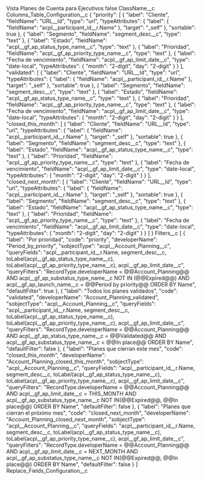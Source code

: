 <?xml version="1.0" encoding="UTF-8"?>
<CustomMetadata xmlns="http://soap.sforce.com/2006/04/metadata" xmlns:xsi="http://www.w3.org/2001/XMLSchema-instance" xmlns:xsd="http://www.w3.org/2001/XMLSchema">
    <label>Vista Planes de Cuenta para Ejecutivos</label>
    <protected>false</protected>
    <values>
        <field>ClassName__c</field>
        <value xsi:nil="true"/>
    </values>
    <values>
        <field>Columns_Table_Configuration__c</field>
        <value xsi:type="xsd:string">{
    &quot;priority&quot;: [
        {
            &quot;label&quot;: &quot;Cliente&quot;,
            &quot;fieldName&quot;: &quot;URL__Id&quot;,
            &quot;type&quot;: &quot;url&quot;,
            &quot;typeAttributes&quot;: {
                &quot;label&quot;: {
                    &quot;fieldName&quot;: &quot;acpl__participant_id__r.Name&quot;
                },
                &quot;target&quot;: &quot;_self&quot;
            },
            &quot;sortable&quot;: true
        },
        {
            &quot;label&quot;: &quot;Segmento&quot;,
            &quot;fieldName&quot;: &quot;segment_desc__c&quot;,
            &quot;type&quot;: &quot;text&quot;
        },
        {
            &quot;label&quot;: &quot;Estado&quot;,
            &quot;fieldName&quot;: &quot;acpl__gf_ap_status_type_name__c&quot;,
            &quot;type&quot;: &quot;text&quot;
        },
        {
            &quot;label&quot;: &quot;Prioridad&quot;,
            &quot;fieldName&quot;: &quot;acpl__gf_ap_priority_type_name__c&quot;,
            &quot;type&quot;: &quot;text&quot;
        },
        {
            &quot;label&quot;: &quot;Fecha de vencimiento&quot;,
            &quot;fieldName&quot;: &quot;acpl__gf_ap_limit_date__c&quot;,
            &quot;type&quot;: &quot;date-local&quot;,
            &quot;typeAttributes&quot;: {
                &quot;month&quot;: &quot;2-digit&quot;,
                &quot;day&quot;: &quot;2-digit&quot;
            }
        }
    ],
    &quot;validated&quot;: [
        {
            &quot;label&quot;: &quot;Cliente&quot;,
            &quot;fieldName&quot;: &quot;URL__Id&quot;,
            &quot;type&quot;: &quot;url&quot;,
            &quot;typeAttributes&quot;: {
                &quot;label&quot;: {
                    &quot;fieldName&quot;: &quot;acpl__participant_id__r.Name&quot;
                },
                &quot;target&quot;: &quot;_self&quot;
            },
            &quot;sortable&quot;: true
        },
        {
            &quot;label&quot;: &quot;Segmento&quot;,
            &quot;fieldName&quot;: &quot;segment_desc__c&quot;,
            &quot;type&quot;: &quot;text&quot;
        },
        {
            &quot;label&quot;: &quot;Estado&quot;,
            &quot;fieldName&quot;: &quot;acpl__gf_ap_status_type_name__c&quot;,
            &quot;type&quot;: &quot;text&quot;
        },
        {
            &quot;label&quot;: &quot;Prioridad&quot;,
            &quot;fieldName&quot;: &quot;acpl__gf_ap_priority_type_name__c&quot;,
            &quot;type&quot;: &quot;text&quot;
        },
        {
            &quot;label&quot;: &quot;Fecha de vencimiento&quot;,
            &quot;fieldName&quot;: &quot;acpl__gf_ap_limit_date__c&quot;,
            &quot;type&quot;: &quot;date-local&quot;,
            &quot;typeAttributes&quot;: {
                &quot;month&quot;: &quot;2-digit&quot;,
                &quot;day&quot;: &quot;2-digit&quot;
            }
        }
    ],
    &quot;closed_this_month&quot;: [
        {
            &quot;label&quot;: &quot;Cliente&quot;,
            &quot;fieldName&quot;: &quot;URL__Id&quot;,
            &quot;type&quot;: &quot;url&quot;,
            &quot;typeAttributes&quot;: {
                &quot;label&quot;: {
                    &quot;fieldName&quot;: &quot;acpl__participant_id__r.Name&quot;
                },
                &quot;target&quot;: &quot;_self&quot;
            },
            &quot;sortable&quot;: true
        },
        {
            &quot;label&quot;: &quot;Segmento&quot;,
            &quot;fieldName&quot;: &quot;segment_desc__c&quot;,
            &quot;type&quot;: &quot;text&quot;
        },
        {
            &quot;label&quot;: &quot;Estado&quot;,
            &quot;fieldName&quot;: &quot;acpl__gf_ap_status_type_name__c&quot;,
            &quot;type&quot;: &quot;text&quot;
        },
        {
            &quot;label&quot;: &quot;Prioridad&quot;,
            &quot;fieldName&quot;: &quot;acpl__gf_ap_priority_type_name__c&quot;,
            &quot;type&quot;: &quot;text&quot;
        },
        {
            &quot;label&quot;: &quot;Fecha de vencimiento&quot;,
            &quot;fieldName&quot;: &quot;acpl__gf_ap_limit_date__c&quot;,
            &quot;type&quot;: &quot;date-local&quot;,
            &quot;typeAttributes&quot;: {
                &quot;month&quot;: &quot;2-digit&quot;,
                &quot;day&quot;: &quot;2-digit&quot;
            }
        }
    ],
    &quot;closed_next_month&quot;: [
        {
            &quot;label&quot;: &quot;Cliente&quot;,
            &quot;fieldName&quot;: &quot;URL__Id&quot;,
            &quot;type&quot;: &quot;url&quot;,
            &quot;typeAttributes&quot;: {
                &quot;label&quot;: {
                    &quot;fieldName&quot;: &quot;acpl__participant_id__r.Name&quot;
                },
                &quot;target&quot;: &quot;_self&quot;
            },
            &quot;sortable&quot;: true
        },
        {
            &quot;label&quot;: &quot;Segmento&quot;,
            &quot;fieldName&quot;: &quot;segment_desc__c&quot;,
            &quot;type&quot;: &quot;text&quot;
        },
        {
            &quot;label&quot;: &quot;Estado&quot;,
            &quot;fieldName&quot;: &quot;acpl__gf_ap_status_type_name__c&quot;,
            &quot;type&quot;: &quot;text&quot;
        },
        {
            &quot;label&quot;: &quot;Prioridad&quot;,
            &quot;fieldName&quot;: &quot;acpl__gf_ap_priority_type_name__c&quot;,
            &quot;type&quot;: &quot;text&quot;
        },
        {
            &quot;label&quot;: &quot;Fecha de vencimiento&quot;,
            &quot;fieldName&quot;: &quot;acpl__gf_ap_limit_date__c&quot;,
            &quot;type&quot;: &quot;date-local&quot;,
            &quot;typeAttributes&quot;: {
                &quot;month&quot;: &quot;2-digit&quot;,
                &quot;day&quot;: &quot;2-digit&quot;
            }
        }
    ]
}</value>
    </values>
    <values>
        <field>Filters__c</field>
        <value xsi:type="xsd:string">[
    {
        &quot;label&quot;: &quot;Por prioridad&quot;,
        &quot;code&quot;: &quot;priority&quot;,
        &quot;developerName&quot;: &quot;Period_by_priority&quot;,
        &quot;sobjectType&quot;: &quot;acpl__Account_Planning__c&quot;,
        &quot;queryFields&quot;: &quot;acpl__participant_id__r.Name, segment_desc__c, toLabel(acpl__gf_ap_status_type_name__c), toLabel(acpl__gf_ap_priority_type_name__c), acpl__gf_ap_limit_date__c&quot;,
        &quot;queryFilters&quot;: &quot;RecordType.developerName = @@Account_Planning@@ AND acpl__gf_ap_substatus_type_name__c NOT IN (@@Expired@@) AND acpl__gf_ap_launch_name__c = @@Period by priority@@ ORDER BY Name&quot;,
        &quot;defaultFilter&quot;: true
    },
    {
        &quot;label&quot;: &quot;Todos los planes validados&quot;,
        &quot;code&quot;: &quot;validated&quot;,
        &quot;developerName&quot;: &quot;Account_Planning_validated&quot;,
        &quot;sobjectType&quot;: &quot;acpl__Account_Planning__c&quot;,
        &quot;queryFields&quot;: &quot;acpl__participant_id__r.Name, segment_desc__c, toLabel(acpl__gf_ap_status_type_name__c), toLabel(acpl__gf_ap_priority_type_name__c), acpl__gf_ap_limit_date__c&quot;,
        &quot;queryFilters&quot;: &quot;RecordType.developerName = @@Account_Planning@@ AND acpl__gf_ap_status_type_name__c = @@Validated@@ AND acpl__gf_ap_substatus_type_name__c = @@In place@@ ORDER BY Name&quot;,
        &quot;defaultFilter&quot;: false
    },
    {
        &quot;label&quot;: &quot;Planes que cierran este mes&quot;,
        &quot;code&quot;: &quot;closed_this_month&quot;,
        &quot;developerName&quot;: &quot;Account_Planning_closed_this_month&quot;,
        &quot;sobjectType&quot;: &quot;acpl__Account_Planning__c&quot;,
        &quot;queryFields&quot;: &quot;acpl__participant_id__r.Name, segment_desc__c, toLabel(acpl__gf_ap_status_type_name__c), toLabel(acpl__gf_ap_priority_type_name__c), acpl__gf_ap_limit_date__c&quot;,
        &quot;queryFilters&quot;: &quot;RecordType.developerName = @@Account_Planning@@ AND acpl__gf_ap_limit_date__c = THIS_MONTH AND acpl__gf_ap_substatus_type_name__c NOT IN(@@Expired@@, @@In place@@) ORDER BY Name&quot;,
        &quot;defaultFilter&quot;: false
    },
    {
        &quot;label&quot;: &quot;Planes que cierran el próximo mes&quot;,
        &quot;code&quot;: &quot;closed_next_month&quot;,
        &quot;developerName&quot;: &quot;Account_Planning_closed_next_month&quot;,
        &quot;sobjectType&quot;: &quot;acpl__Account_Planning__c&quot;,
        &quot;queryFields&quot;: &quot;acpl__participant_id__r.Name, segment_desc__c, toLabel(acpl__gf_ap_status_type_name__c), toLabel(acpl__gf_ap_priority_type_name__c), acpl__gf_ap_limit_date__c&quot;,
        &quot;queryFilters&quot;: &quot;RecordType.developerName = @@Account_Planning@@ AND acpl__gf_ap_limit_date__c = NEXT_MONTH AND acpl__gf_ap_substatus_type_name__c NOT IN(@@Expired@@, @@In place@@) ORDER BY Name&quot;,
        &quot;defaultFilter&quot;: false
    }
]</value>
    </values>
    <values>
        <field>Replace_Fields_Configuration__c</field>
        <value xsi:nil="true"/>
    </values>
</CustomMetadata>
